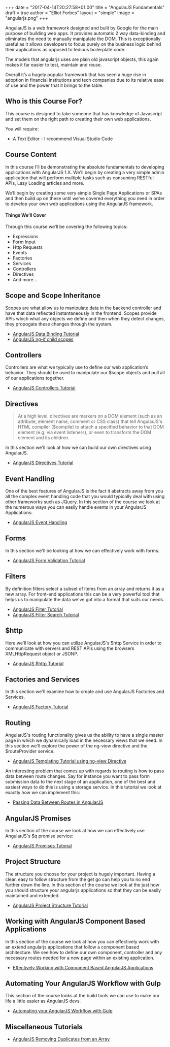 +++
date = "2017-04-14T20:27:58+01:00"
title = "AngularJS Fundamentals"
draft = true
author = "Elliot Forbes"
layout = "simple"
image = "angularjs.png"
+++

AngularJS is a web framework designed and built by Google for the main purpose of building web apps. It provides automatic 2 way data-binding and eliminates the need to manually manipulate the DOM. This is exceptionally useful as it allows developers to focus purely on the business logic behind their applications as opposed to tedious boilerplate code.

The models that angularjs uses are plain old javascript objects, this again makes it far easier to test, maintain and reuse.

Overall it’s a hugely popular framework that has seen a huge rise in adoption in financial institutions and tech companies due to its relative ease of use and the power that it brings to the table.

## Who is this Course For?

This course is designed to take someone that has knowledge of Javascript and set them on the right path to creating their own web applications. 

You will require:

* A Text Editor - I recommend Visual Studio Code

## Course Content

In this course I'll be demonstrating the absolute fundamentals to developing applications with AngularJS 1.X. We'll begin by creating a very simple admin application that will perform multiple tasks such as consuming RESTful APIs, Lazy Loading articles and more. 

We’ll begin by creating some very simple Single Page Applications or SPAs and then build up on these until we’ve covered everything you need in order to develop your own web applications using the AngularJS framework.

#### Things We’ll Cover

Through this course we’ll be covering the following topics:

* Expressions
* Form Input
* Http Requests 
* Events
* Factories
* Services
* Controllers
* Directives
* And more...

## Scope and Scope Inheritance
 Scopes are what allow us to manipulate data in the backend controller and have that data reflected instantaneously in the frontend. Scopes provide APIs which what any objects we define and then when they detect changes, they propogate these changes through the system.

* [AngularJS Data Binding Tutorial](https://tutorialedge.net/post/javascript/angularjs/angularjs-data-binding-tutorial/)
* [AngularJS ng-if child scopes](https://tutorialedge.net/post/javascript/angularjs/angularjs-ng-model-in-ng-if-tutorial/)

## Controllers

Controllers are what we typically use to define our web application’s behavior. They should be used to manipulate our $scope objects and pull all of our applications together.

* [AngularJS Controllers Tutorial](https://tutorialedge.net/post/javascript/angularjs/angularjs-controllers-tutorial/)

## Directives

> At a high level, directives are markers on a DOM element (such as an attribute, element name, comment or CSS class) that tell AngularJS's HTML compiler ($compile) to attach a specified behavior to that DOM element (e.g. via event listeners), or even to transform the DOM element and its children.

In this section we'll look at how we can build our own directives using AngularJS. 

* [AngularJS Directives Tutorial](https://tutorialedge.net/post/javascript/angularjs/angularjs-directives-tutorial/)

## Event Handling

One of the best features of AngularJS is the fact it abstracts away from you all the complex event handling code that you would typically deal with using other frameworks such as JQuery. In this section of the course we look at the numerous ways you can easily handle events in your AngularJS Applications:

* [AngularJS Event Handling](https://tutorialedge.net/post/javascript/angularjs/angularjs-event-handling-tutorial/)

## Forms

In this section we'll be looking at how we can effectively work with forms.

* [AngularJS Form Validation Tutorial](https://tutorialedge.net/post/javascript/angularjs/angularjs-form-validation-tutorial/) 


## Filters

By definition filters select a subset of items from an array and returns it as a new array. For front-end applications this can be a very powerful tool that helps us to manipulate the data we've got into a format that suits our needs.

* [AngularJS Filter Tutorial](https://tutorialedge.net/post/javascript/angularjs/angularjs-filter-tutorial/) 
* [AngularJS Filter Search Tutorial](https://tutorialedge.net/post/javascript/angularjs/angularjs-filter-search-tutorial/)

## $http 

Here we'll look at how you can utilize AngularJS's $http Service in order to communicate with servers and REST APIs using the browsers XMLHttpRequest object or JSONP.

* [AngularJS $http Tutorial](https://tutorialedge.net/post/javascript/angularjs/interacting-with-apis-using-http-angularjs/)

## Factories and Services

In this section we'll examine how to create and use AngularJS Factories and Services.

* [AngularJS Factory Tutorial](https://tutorialedge.net/post/javascript/angularjs/angularjs-factory-tutorial/)

## Routing

AngularJS's routing functionality gives us the ability to have a single master page in which we dynamically load in the necessary views that we need. In this section we'll explore the power of the ng-view directive and the $routeProvider service.

* [AngularJS Templating Tutorial using ng-view Directive](https://tutorialedge.net/post/javascript/angularjs/angularjs-template-tutorial-using-ng-view/)

An interesting problem that comes up with regards to routing is how to pass data between route changes. Say for instance you want to pass form submission data to the next stage of an application, one of the best and easiest ways to do this is using a storage service. In this tutorial we look at exactly how we can implement this:

* [Passing Data Between Routes in AngularJS](https://tutorialedge.net/post/javascript/angularjs/passing-data-between-routes-angularjs/)

## AngularJS Promises

In this section of the course we look at how we can effectively use AngularJS's $q promise service:

* [AngularJS Promises Tutorial](https://tutorialedge.net/post/javascript/angularjs/angularjs-promises-tutorial/)

## Project Structure

The structure you choose for your project is hugely important. Having a clear, easy to follow structure from the get go can help you to no end further down the line. In this section of the course we look at the just how you should structure your angularjs applications so that they can be easily maintained and extended.

* [AngularJS Project Structure Tutorial](https://tutorialedge.net/post/javascript/angularjs/angularjs-project-structure-tutorial/)

## Working with AngularJS Component Based Applications

In this section of the course we look at how you can effectively work with an extend angularjs applications that follow a component based architecture. We see how to define our own component, controller and any necessary routes needed for a new page within an existing application.

* [Effectively Working with Component Based AngularJS Applications](https://tutorialedge.net/post/javascript/angularjs/working-with-angularjs-component-applications/)


## Automating Your AngularJS Workflow with Gulp

This section of the course looks at the build tools we can use to make our life a little easier as AngularJS devs. 

* [Automating your AngularJS Workflow with Gulp](https://tutorialedge.net/post/javascript/angularjs/automating-your-angularjs-workflow-with-gulp/)

## Miscellaneous Tutorials

* [AngularJS Removing Duplicates from an Array](https://tutorialedge.net/post/javascript/angularjs/removing-duplicates-from-ng-repeat/)